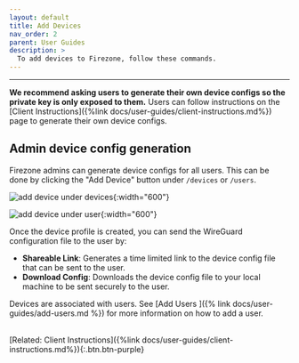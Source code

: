 ```yaml
---
layout: default
title: Add Devices
nav_order: 2
parent: User Guides
description: >
  To add devices to Firezone, follow these commands.
---
```

---

**We recommend asking users to generate their own device configs so the private
key is only exposed to them.** Users can follow instructions on the
[Client Instructions]({%link docs/user-guides/client-instructions.md%})
page to generate their own device configs.

## Admin device config generation

Firezone admins can generate device configs for all users. This can be done by
clicking the "Add Device" button under `/devices` or `/users`.

![add device under devices](https://user-images.githubusercontent.com/52545545/153468000-06b2ea64-30b3-4f62-a2f4-043e5f231cb4.png){:width="600"}

![add device under user](https://user-images.githubusercontent.com/52545545/153467794-a9912bf0-2a13-4d05-9df9-2bd6e32b594c.png){:width="600"}

Once the device profile is created, you can send the WireGuard configuration
file to the user by:

* **Shareable Link**: Generates a time limited link to the device config file
that can be sent to the user.
* **Download Config**: Downloads the device config file to your local machine
to be sent securely to the user.

Devices are associated with users. See [Add Users
]({% link docs/user-guides/add-users.md %}) for more information on how to add
a user.

\
[Related: Client Instructions]({%link docs/user-guides/client-instructions.md%}){:.btn.btn-purple}
